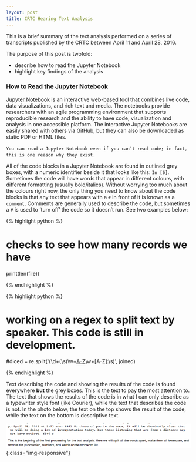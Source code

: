```yaml
---
layout: post
title: CRTC Hearing Text Analysis
---
```


This is a brief summary of the text analysis performed on a series of transcripts published by the CRTC between April 11 and April 28, 2016.

The purpose of this post is twofold: 

- describe how to read the Jupyter Notebook
- highlight key findings of the analysis

### How to Read the Jupyter Notebook

[Jupyter Notebook](http://jupyter.org/) is an interactive web-based tool that combines live code, data visualizations, and rich text and media. The notebooks provide researchers with an agile programming environment that supports reproducible research and the ability to have code, visualization and analysis in one accessible platform. The interactive Jupyter Notebooks are easily shared with others via GitHub, but they can also be downloaded as static PDF or HTML files.

`You can read a Jupyter Notebook even if you can’t read code; in fact, this is one reason why they exist.`

All of the code blocks in a Jupyter Notebook are found in outlined grey boxes, with a numeric identifier beside it that looks like this: `In [6]`. Sometimes the code will have words that appear in different colours, with different formatting (usually bold/italics). Without worrying too much about the colours right now, the only thing you need to know about the code blocks is that any text that appears with a `#` in front of it is known as a `comment`. Comments are generally used to describe the code, but sometimes a `#` is used to ‘turn off’ the code so it doesn’t run. See two examples below:

{% highlight python %}

# checks to see how many records we have
print(len(file))

{% endhighlight %}

{% highlight python %}

# working on a regex to split text by speaker. This code is still in development.
#diced = re.split('(\d+(\s)\w+[A-Z](\s|.\s)\w+[A-Z]:\s)', joined)

{% endhighlight %}

Text describing the code and showing the results of the code is found everywhere **but** the grey boxes. This is the text to pay the most attention to. The text that shows the results of the code is in what I can only describe as a typewriter style font (like Courier), while the text that describes the code is not. In the photo below, the text on the top shows the result of the code, while the text on the bottom is descriptive text.

![Notebook Text Difference](/assets/images/notebookTextDifference.png){:class="img-responsive"}

